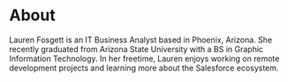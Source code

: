 # About

Lauren Fosgett is an IT Business Analyst based in Phoenix, Arizona. She recently graduated from Arizona State University with a BS in Graphic Information Technology. In her freetime, Lauren enjoys working on remote development projects and learning more about the Salesforce ecosystem.
